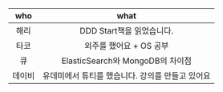 |  who   |                       what                       |
| :----: | :----------------------------------------------: |
|  해리  |            DDD Start책을 읽었습니다.             |
|  타코  |             외주를 했어요 + OS 공부              |
|   큐   |         ElasticSearch와 MongoDB의 차이점         |
| 데이비 | 유데미에서 튜티를 했습니다. 강의를 만들고 있어요 |
